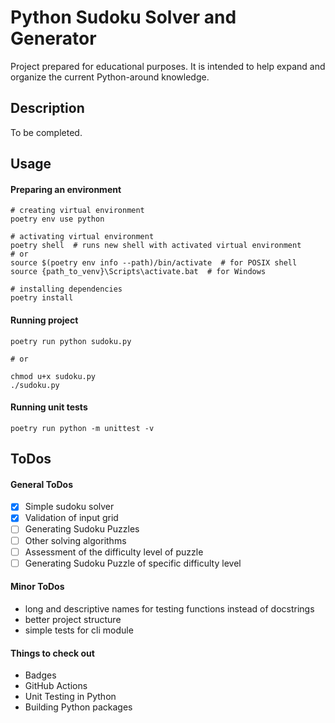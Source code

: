 # Python Sudoku Solver and Generator

Project prepared for educational purposes. It is intended to help expand and organize the current Python-around knowledge.

## Description
To be completed.

## Usage
#### Preparing an environment
```shell
# creating virtual environment
poetry env use python

# activating virtual environment
poetry shell  # runs new shell with activated virtual environment
# or
source $(poetry env info --path)/bin/activate  # for POSIX shell
source {path_to_venv}\Scripts\activate.bat  # for Windows

# installing dependencies
poetry install
```

#### Running project
```shell
poetry run python sudoku.py

# or

chmod u+x sudoku.py
./sudoku.py
```

#### Running unit tests
```shell
poetry run python -m unittest -v
```

## ToDos
#### General ToDos
- [x] Simple sudoku solver
- [x] Validation of input grid
- [ ] Generating Sudoku Puzzles
- [ ] Other solving algorithms
- [ ] Assessment of the difficulty level of puzzle
- [ ] Generating Sudoku Puzzle of specific difficulty level

#### Minor ToDos
- long and descriptive names for testing functions instead of docstrings
- better project structure
- simple tests for cli module

#### Things to check out
- Badges
- GitHub Actions
- Unit Testing in Python
- Building Python packages
